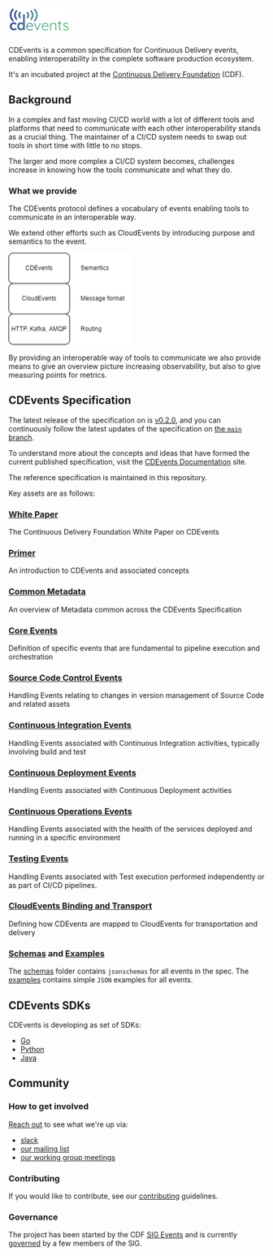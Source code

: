 # ![CDEvents](cdevents_horizontal-color.png)

CDEvents is a common specification for Continuous Delivery events, enabling
interoperability in the complete software production ecosystem.

It's an incubated project at the
[Continuous Delivery Foundation](https://cd.foundation) (CDF).

## Background
<!--
Resources used for the background text
https://cd.foundation/blog/2021/03/16/cd-foundation-announces-industry-initiative-to-standardize-events-from-ci-cd-systems/
https://github.com/cdfoundation/toc/blob/master/sigs/sig-events.md
https://github.com/cdfoundation/sig-events
https://github.com/cdfoundation/toc/blob/master/proposals/cdevents/cdevents.md
-->
In a complex and fast moving CI/CD world with a lot of different tools and
platforms that need to communicate with each other interoperability stands as a
crucial thing. The maintainer of a CI/CD system needs to swap out tools in short
time with little to no stops.

The larger and more complex a CI/CD system becomes, challenges increase in
knowing how the tools communicate and what they do.

### What we provide

The CDEvents protocol defines a vocabulary of events enabling tools to
communicate in an interoperable way.

We extend other efforts such as CloudEvents by introducing purpose and semantics
to the event.

![stack](./images/stack.png)

By providing an interoperable way of tools to communicate we also provide means
to give an overview picture increasing observability, but also to give measuring
points for metrics.

## CDEvents Specification

The latest release of the specification on is
[v0.2.0](https://github.com/cdevents/spec/blob/v0.2.0/spec.md), and you can
continuously follow the latest updates of the specification on [the `main`
branch](./spec.md).

To understand more about the concepts and ideas that have formed the current published
specification, visit the [CDEvents Documentation](https://cdevents.dev/docs/) site.

The reference specification is maintained in this repository.

Key assets are as follows:

### [White Paper](./CDEvents_Whitepaper.pdf)

The Continuous Delivery Foundation White Paper on CDEvents

### [Primer](https://cdevents.dev/docs/primer/)

An introduction to CDEvents and associated concepts

### [Common Metadata](./spec.md)

An overview of Metadata common across the CDEvents Specification

### [Core Events](./core.md)

Definition of specific events that are fundamental to pipeline execution and orchestration

### [Source Code Control Events](./source-code-version-control.md)

Handling Events relating to changes in version management of Source Code and related assets

### [Continuous Integration Events](./continuous-integration.md)

Handling Events associated with Continuous Integration activities, typically involving build and test

### [Continuous Deployment Events](./continuous-deployment.md)

Handling Events associated with Continuous Deployment activities

### [Continuous Operations Events](./continuous-operations.md)

Handling Events associated with the health of the services deployed and running in a specific environment

### [Testing Events](./testing-events.md)

Handling Events associated with Test execution performed independently or as part of CI/CD pipelines.

### [CloudEvents Binding and Transport](./cloudevents-binding.md)

Defining how CDEvents are mapped to CloudEvents for transportation and delivery

### [Schemas](./schemas/) and [Examples](./examples/)

The [schemas](./schemas/) folder contains `jsonschemas` for all events in the spec. The [examples](./examples/) contains simple `JSON` examples for all events.

## CDEvents SDKs

CDEvents is developing as set of SDKs:

* [Go](https://github.com/cdevents/sdk-go)
* [Python](https://github.com/cdevents/sdk-python)
* [Java](https://github.com/cdevents/sdk-java)

## Community

### How to get involved

[Reach out](https://github.com/cdevents/community/blob/main/governance.md#project-communication-channels) to see what we're up
via:

* [slack](https://cdeliveryfdn.slack.com/archives/C030SKZ0F4K)
* [our mailing list](https://groups.google.com/g/cdevents-dev)
* [our working group meetings](https://calendar.google.com/event?action=TEMPLATE&tmeid=aWhyZjVwb3F2MnY2bml0anUyNDRvazdkdWpfMjAyMjAyMjJUMTYwMDAwWiBhbmRyZWEuZnJpdHRvbGlAbQ&tmsrc=andrea.frittoli%40gmail.com&scp=ALL)

### Contributing

If you would like to contribute, see our [contributing](https://cdevents.dev/community/contribution-guidelines/)
guidelines.

### Governance

The project has been started by the CDF
[SIG Events](https://github.com/cdfoundation/sig-events) and is currently
[governed](https://github.com/cdevents/community/blob/main/governance.md) by a few members of the SIG.
